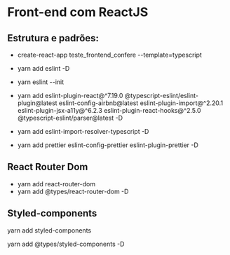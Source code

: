 # Front-end com ReactJS

## Estrutura e padrões:
* create-react-app teste_frontend_confere --template=typescript

* yarn add eslint -D

* yarn eslint --init

* yarn add eslint-plugin-react@^7.19.0 @typescript-eslint/eslint-plugin@latest eslint-config-airbnb@latest eslint-plugin-import@^2.20.1 eslint-plugin-jsx-a11y@^6.2.3 eslint-plugin-react-hooks@^2.5.0 @typescript-eslint/parser@latest -D

* yarn add eslint-import-resolver-typescript -D

* yarn add prettier eslint-config-prettier eslint-plugin-prettier -D

## React Router Dom

* yarn add react-router-dom
* yarn add @types/react-router-dom -D

## Styled-components

yarn add styled-components

yarn add @types/styled-components -D
